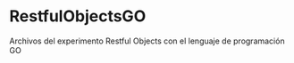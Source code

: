 RestfulObjectsGO
================

Archivos del experimento Restful Objects con el lenguaje de programación GO
